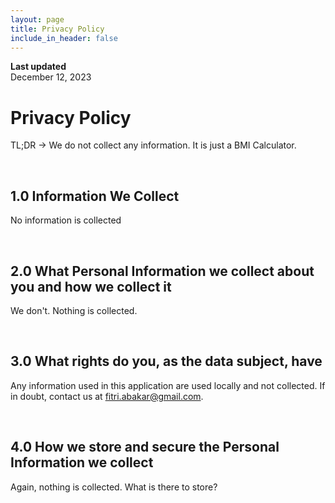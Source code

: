 ```yaml
---
layout: page
title: Privacy Policy
include_in_header: false
---
```


**Last updated**  
December 12, 2023

# Privacy Policy
TL;DR -> We do not collect any information. It is just a BMI Calculator.

<br>

## 1.0 Information We Collect
No information is collected

<br>

## 2.0 What Personal Information we collect about you and how we collect it
We don't. Nothing is collected.

<br>

## 3.0 What rights do you, as the data subject, have
Any information used in this application are used locally and not collected. If in doubt, contact us at [fitri.abakar@gmail.com](fitri.abakar@gmail.com).

<br>

## 4.0 How we store and secure the Personal Information we collect
Again, nothing is collected. What is there to store?
